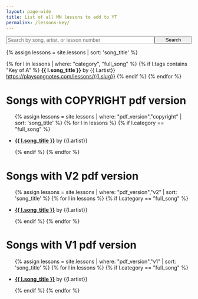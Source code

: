 ```yaml
---
layout: page-wide
title: List of all MN lessons to add to YT
permalink: /lessons-key/
---
```


<div style="text-align: center;">
  <form action="/search/" method="get" style="width: 100%; max-width: 720px; position: relative; text-align: left; margin: 0 auto;">
    <div style="position: relative; display: table; width: 100%;">
      <input style="font-size: 14px;  float: left; width: 80%;" type="text" id="search-box" name="query" placeholder="Search by song, artist, or lesson number">
      <input type="submit" value="Search" id="search-button" style="float: left; width: 20%; max-width: 120px;">
    </div>
  </form>
</div>

  {% assign lessons = site.lessons | sort: 'song_title' %}

{% for l in lessons | where: "category", "full_song" %}
  {% if l.tags contains "Key of A" %}
  <strong>{{ l.song_title }}</strong> by {{ l.artist}} <a href="https://playsongnotes.com/lessons/{{l.slug}}">https://playsongnotes.com/lessons/{{l.slug}}</a>
  {% endif %}
{% endfor %}



<h1>Songs with COPYRIGHT pdf version</h1>

<ul>
  {% assign lessons = site.lessons | where: "pdf_version","copyright" | sort: 'song_title' %}
  {% for l in lessons %}
    {% if l.category == "full_song" %}
      <li>
        <p><a href="https://playsongnotes.com/{{ l.url }}"><strong>{{ l.song_title }}</strong></a> by {{l.artist}}</p>
      </li>
    {% endif %}
  {% endfor %}
</ul>

<h1>Songs with V2 pdf version</h1>

<ul>
  {% assign lessons = site.lessons | where: "pdf_version","v2" | sort: 'song_title' %}
  {% for l in lessons %}
    {% if l.category == "full_song" %}
      <li>
        <p><a href="https://playsongnotes.com/{{ l.url }}"><strong>{{ l.song_title }}</strong></a> by {{l.artist}}</p>
      </li>
    {% endif %}
  {% endfor %}
</ul>

<h1>Songs with V1 pdf version</h1>

<ul>
  {% assign lessons = site.lessons | where: "pdf_version","v1" | sort: 'song_title' %}
  {% for l in lessons %}
    {% if l.category == "full_song" %}
      <li>
        <p><a href="https://playsongnotes.com/{{ l.url }}"><strong>{{ l.song_title }}</strong></a> by {{l.artist}}</p>
      </li>
    {% endif %}
  {% endfor %}
</ul>
